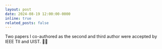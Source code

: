 ```yaml
---
layout: post
date: 2024-08-19 12:00:00-0000
inline: true
related_posts: false
---
```


Two papers I co-authored as the second and third author were accepted by IEEE TII and UIST. 📄📄